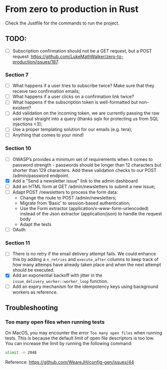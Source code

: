 # From zero to production in Rust

Check the Justfile for the commands to run the project.

## TODO:

- [ ] Subscription confirmation should not be a GET request, but a POST request: https://github.com/LukeMathWalker/zero-to-production/issues/187.

### Section 7

- [ ] What happens if a user tries to subscribe twice? Make sure that they receive two confirmation emails;
- [ ] What happens if a user clicks on a confirmation link twice?
- [ ] What happens if the subscription token is well-formatted but non-existent?
- [ ] Add validation on the incoming token, we are currently passing the raw user input straight into a query (thanks sqlx for protecting us from SQL injections <3);
- [ ] Use a proper templating solution for our emails (e.g. tera);
- [ ] Anything that comes to your mind!

### Section 10
- [ ] OWASP’s provides a minimum set of requirements when it comes to password strength - passwords should be longer than 12 characters but shorter than 129 characters.
Add these validation checks to our POST /admin/password endpoint.
- [X] Add a "Send a newsletter issue" link to the admin dashboard
- [ ] Add an HTML form at GET /admin/newsletters to submit a new issue;
- [ ] Adapt POST /newsletters to process the form data:
    - Change the route to POST /admin/newsletters;
    - Migrate from ‘Basic’ to session-based authentication;
    - Use the Form extractor (application/x-www-form-urlencoded) instead of the Json extractor (application/json) to handle the request body
    - Adapt the tests
- [ ] OAuth

### Section 11
- [ ] There is no retry if the email delivery attempt fails. We could enhance this by adding a `n_retries` and `execute_after` columns to keep track of how many attemps have already taken place and when the next attempt should be executed.
- [X] Add an exponential backoff with jitter in the `issue_delivery_worker::worker_loop` function.
- [ ] Add an expiry mechanism for the idempotency keys using background workers as reference.

## Troubleshooting

### Too many open files when running tests

On MacOS, you may encounter the error `Too many open files` when running tests. This is because the default limit of open file descriptors is too low. You can increase the limit by running the following command:

```sh
ulimit -n 2048
```

Reference: https://github.com/WeareJH/config-gen/issues/44
